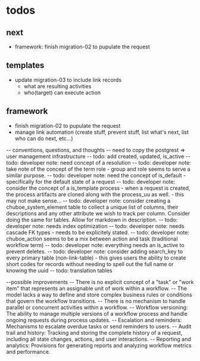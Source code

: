 # todos

## next
- framework: finish migration-02 to pupulate the request

## templates
- update migration-03 to include link records
    - what are resulting activities
    - who(target) can execute action

## framework
- finish migration-02 to pupulate the request
- manage link automation (create stuff, prevent stuff, list what's next, list who can do next, etc...)

-- conventions, questions, and thoughts
-- need to copy the postgrest => user management infrastructure
-- todo: add created, updated, is_active
-- todo: developer note: need concept of a resolution
-- todo: developer note: take note of the concept of the term role - group and role seems to serve a similar purpose.
-- todo: developer note: need the concept of is_default - specifically for the default state of a request
-- todo: developer note: consider the concept of a is_template process - when a request is created, the process artifacts are cloned along with the process_uu as well. - this may not make sense...
-- todo: developer note: consider creating a chuboe_system_element table to collect a unique list of columns, their descriptions and any other attribute we wish to track per column. Consider doing the same for tables. Allow for markdown in description.
-- todo: developer note: needs index optimization
-- todo: developer note: needs cascade FK types - needs to be explicitely stated.
-- todo: developer note: chuboe_action seems to be a mix between action and task (traditional workflow term)
-- todo: developer note: everything needs an is_active to prevent deletes.
-- todo: developer note: consider adding search_key to every primary table (non-link-table) - this gives users the ability to create short codes for records without needing to spell out the full name or knowing the uuid
-- todo: translation tables

--possible improvements
-- There is no explicit concept of a "task" or "work item" that represents an assignable unit of work within a workflow.
-- The model lacks a way to define and store complex business rules or conditions that govern the workflow transitions.
-- There is no mechanism to handle parallel or concurrent activities within a workflow.
-- Workflow versioning: The ability to manage multiple versions of a workflow process and handle ongoing requests during process updates.
-- Escalation and reminders: Mechanisms to escalate overdue tasks or send reminders to users.
-- Audit trail and history: Tracking and storing the complete history of a request, including all state changes, actions, and user interactions.
-- Reporting and analytics: Provisions for generating reports and analyzing workflow metrics and performance.

